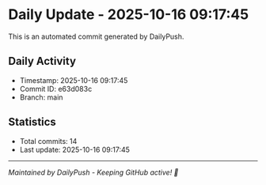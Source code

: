 # Daily Update - 2025-10-16 09:17:45

This is an automated commit generated by DailyPush.

## Daily Activity
- Timestamp: 2025-10-16 09:17:45
- Commit ID: e63d083c
- Branch: main

## Statistics
- Total commits: 14
- Last update: 2025-10-16 09:17:45

---
*Maintained by DailyPush - Keeping GitHub active! 🚀*
